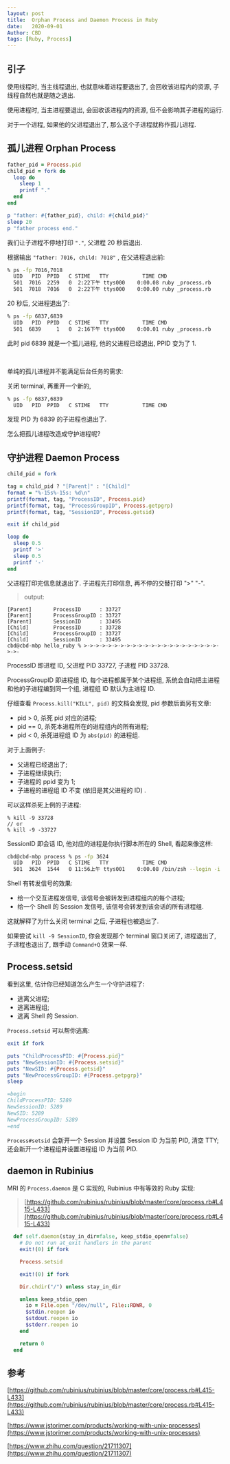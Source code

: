 ```yaml
---
layout: post
title:  Orphan Process and Daemon Process in Ruby
date:   2020-09-01
Author: CBD
tags: [Ruby, Process]
---
```


## 引子

使用线程时, 当主线程退出, 也就意味着进程要退出了, 会回收该进程内的资源, 子线程自然也就是随之退出.

使用进程时, 当主进程要退出, 会回收该进程内的资源, 但不会影响其子进程的运行. 

对于一个进程, 如果他的父进程退出了, 那么这个子进程就称作孤儿进程.

## 孤儿进程 Orphan Process

```ruby
father_pid = Process.pid
child_pid = fork do
  loop do
    sleep 1
    printf "."
  end
end

p "father: #{father_pid}, child: #{child_pid}"
sleep 20
p "father process end."
```

我们让子进程不停地打印 `"."`, 父进程 20 秒后退出.

根据输出 `"father: 7016, child: 7018"` , 在父进程退出前:

```sh
% ps -fp 7016,7018
  UID   PID  PPID   C STIME   TTY           TIME CMD
  501  7016  2259   0  2:22下午 ttys000    0:00.08 ruby _process.rb
  501  7018  7016   0  2:22下午 ttys000    0:00.00 ruby _process.rb
```

20 秒后, 父进程退出了:

```sh
% ps -fp 6837,6839
  UID   PID  PPID   C STIME   TTY           TIME CMD
  501  6839     1   0  2:16下午 ttys000    0:00.01 ruby _process.rb
```

此时 pid 6839 就是一个孤儿进程, 他的父进程已经退出, PPID 变为了 1.

<br/>

单纯的孤儿进程并不能满足后台任务的需求:

关闭 terminal, 再重开一个新的,

```sh
% ps -fp 6837,6839
  UID   PID  PPID   C STIME   TTY           TIME CMD
```

发现 PID 为 6839 的子进程也退出了. 

怎么把孤儿进程改造成守护进程呢?

## 守护进程 Daemon Process

```ruby
child_pid = fork

tag = child_pid ? "[Parent]" : "[Child]"
format = "%-15s%-15s: %d\n"
printf(format, tag, "ProcessID", Process.pid)
printf(format, tag, "ProcessGroupID", Process.getpgrp)
printf(format, tag, "SessionID", Process.getsid)

exit if child_pid

loop do
  sleep 0.5
  printf '>'
  sleep 0.5
  printf '-'
end

```

父进程打印完信息就退出了. 子进程先打印信息, 再不停的交替打印 ">" "-".

>output:

```text
[Parent]       ProcessID      : 33727
[Parent]       ProcessGroupID : 33727
[Parent]       SessionID      : 33495
[Child]        ProcessID      : 33728
[Child]        ProcessGroupID : 33727
[Child]        SessionID      : 33495
cbd@cbd-mbp hello_ruby % >->->->->->->->->->->->->->->->->->->->->->->->-
```

ProcessID 即进程 ID, 父进程 PID 33727, 子进程 PID 33728.

ProcessGroupID 即进程组 ID, 每个进程都属于某个进程组, 系统会自动把主进程和他的子进程编到同一个组, 进程组 ID 默认为主进程 ID.

仔细查看 `Process.kill("KILL", pid)` 的文档会发现, pid 参数后面另有文章:

* pid > 0, 杀死 pid 对应的进程;
* pid == 0, 杀死本进程所在的进程组内的所有进程;
* pid < 0, 杀死进程组 ID 为 `abs(pid)` 的进程组.

对于上面例子:

* 父进程已经退出了;
* 子进程继续执行;
* 子进程的 ppid 变为 1;
* 子进程的进程组 ID 不变 (依旧是其父进程的 ID) .

可以这样杀死上例的子进程:

```shell
% kill -9 33728
// or
% kill -9 -33727
```

SessionID 即会话 ID, 他对应的进程是你执行脚本所在的 Shell, 看起来像这样:

```sh
cbd@cbd-mbp process % ps -fp 3624
  UID   PID  PPID   C STIME   TTY           TIME CMD
  501  3624  1544   0 11:56上午 ttys001    0:00.08 /bin/zsh --login -i
```

Shell 有转发信号的效果:

* 给一个交互进程发信号, 该信号会被转发到进程组内的每个进程;
* 给一个 Shell 的 Session 发信号, 该信号会转发到该会话的所有进程组.

这就解释了为什么关闭 terminal 之后, 子进程也被退出了.

如果尝试 `kill -9 SessionID`, 你会发现那个 terminal 窗口关闭了, 进程退出了, 子进程也退出了,  跟手动 `Command+Q` 效果一样.

## Process.setsid

看到这里, 估计你已经知道怎么产生一个守护进程了:

* 逃离父进程;
* 逃离进程组;
* 逃离 Shell 的 Session.

`Process.setsid` 可以帮你逃离:

```ruby
exit if fork

puts "ChildProcessPID: #{Process.pid}"
puts "NewSessionID: #{Process.setsid}"
puts "NewSID: #{Process.getsid}"
puts "NewProcessGroupID: #{Process.getpgrp}"
sleep

=begin
ChildProcessPID: 5289
NewSessionID: 5289
NewSID: 5289
NewProcessGroupID: 5289
=end
```

`Process#setsid` 会新开一个 Session 并设置 Session ID 为当前 PID, 清空 TTY; 还会新开一个进程组并设置进程组 ID 为当前 PID.

## daemon in Rubinius

MRI 的 `Process.daemon` 是 C 实现的, Rubinius 中有等效的 Ruby 实现:

> [https://github.com/rubinius/rubinius/blob/master/core/process.rb#L415-L433](https://github.com/rubinius/rubinius/blob/master/core/process.rb#L415-L433)

```ruby
  def self.daemon(stay_in_dir=false, keep_stdio_open=false)
    # Do not run at_exit handlers in the parent
    exit!(0) if fork

    Process.setsid

    exit!(0) if fork

    Dir.chdir("/") unless stay_in_dir

    unless keep_stdio_open
      io = File.open "/dev/null", File::RDWR, 0
      $stdin.reopen io
      $stdout.reopen io
      $stderr.reopen io
    end

    return 0
  end
```

## 参考

[https://github.com/rubinius/rubinius/blob/master/core/process.rb#L415-L433](https://github.com/rubinius/rubinius/blob/master/core/process.rb#L415-L433)

[https://www.jstorimer.com/products/working-with-unix-processes](https://www.jstorimer.com/products/working-with-unix-processes)

[https://www.zhihu.com/question/21711307](https://www.zhihu.com/question/21711307)

